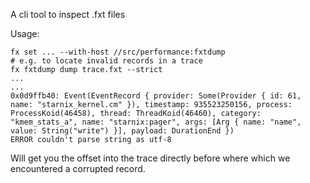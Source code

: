 A cli tool to inspect .fxt files

Usage:

```
fx set ... --with-host //src/performance:fxtdump
# e.g. to locate invalid records in a trace
fx fxtdump dump trace.fxt --strict
...
...
0x0d9ffb40: Event(EventRecord { provider: Some(Provider { id: 61, name: "starnix_kernel.cm" }), timestamp: 935523250156, process: ProcessKoid(46458), thread: ThreadKoid(46460), category: "kmem_stats_a", name: "starnix:pager", args: [Arg { name: "name", value: String("write") }], payload: DurationEnd })
ERROR couldn't parse string as utf-8
```
Will get you the offset into the trace directly before where which we encountered a corrupted
record.
